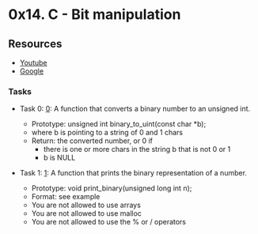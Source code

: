 # 0x14. C - Bit manipulation
## Resources
+ [Youtube](https://www.youtube.com/results?search_query=bitwise+operators+in+c)
+ [Google](https://www.google.com/webhp?q=bit+manipulation+C)

### Tasks
+ Task 0: [0](): A function that converts a binary number to an unsigned int.

	+ Prototype: unsigned int binary_to_uint(const char \*b);
	+ where b is pointing to a string of 0 and 1 chars
	+ Return: the converted number, or 0 if
		- there is one or more chars in the string b that is not 0 or 1
		- b is NULL
+ Task 1: [1](): A function that prints the binary representation of a number.

	+ Prototype: void print_binary(unsigned long int n);
	+ Format: see example
	+ You are not allowed to use arrays
	+ You are not allowed to use malloc
	+ You are not allowed to use the % or / operators
